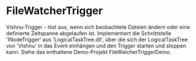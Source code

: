 # FileWatcherTrigger
Vishnu-Trigger - löst aus, wenn sich beobachtete Dateien ändern oder eine definierte Zeitspanne abgelaufen ist.
Implementiert die Schnittstelle 'INodeTrigger' aus 'LogicalTaskTree.dll', über die sich der LogicalTaskTree
von 'Vishnu' in das Event einhängen und den Trigger starten und stoppen kann.
Siehe das enthaltene Demo-Projekt FileWatcherTriggerDemo.
